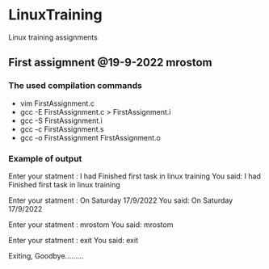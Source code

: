 # LinuxTraining
Linux training assignments

## First assigmnent	@19-9-2022	mrostom
### The used compilation commands
- vim FirstAssignment.c
- gcc -E FirstAssignment.c > FirstAssignment.i
- gcc -S FirstAssignment.i
- gcc -c FirstAssignment.s
- gcc -o FirstAssignment FirstAssignment.o

### Example of output
Enter your statment : I had Finished first task in linux training
You said: I had Finished first task in linux training

Enter your statment : On Saturday 17/9/2022
You said: On Saturday 17/9/2022

Enter your statment : mrostom
You said: mrostom

Enter your statment : exit
You said: exit

Exiting, Goodbye.........

